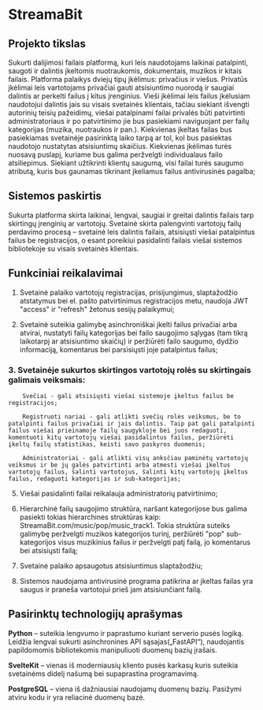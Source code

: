 # StreamaBit


## Projekto tikslas 
Sukurti dalijimosi failais platformą, kuri leis naudotojams laikinai patalpinti, saugoti ir dalintis įkeltomis nuotraukomis, dokumentais, muzikos ir kitais failais. Platforma palaikys dviejų tipų įkėlimus: privačius ir viešus. Privatūs įkėlimai leis vartotojams privačiai gauti atsisiuntimo nuorodą ir saugiai dalintis ar perkelti failus į kitus įrenginius. Vieši įkėlimai leis failus įkėlusiam naudotojui dalintis jais su visais svetainės klientais, tačiau siekiant išvengti autorinių teisių pažeidimų, viešai patalpinami failai privalės būti patvirtinti administratoriaus ir po patvirtinimo jie bus pasiekiami naviguojant per failų kategorijas (muzika, nuotraukos ir pan.). Kiekvienas įkeltas failas bus pasiekiamas svetainėje pasirinktą laiko tarpą ar tol, kol bus pasiektas naudotojo nustatytas atsisiuntimų skaičius. Kiekvienas įkėlimas turės nuosavą puslapį, kuriame bus galima peržvelgti individualaus failo atsiliepimus. Siekiant užtikrinti klientų saugumą, visi failai turės saugumo atributą, kuris bus gaunamas tikrinant įkeliamus failus antivirusinės pagalba;
 
## Sistemos paskirtis  
Sukurta platforma skirta laikinai, lengvai, saugiai ir greitai dalintis failais tarp skirtingų įrenginių ar vartotojų. Svetainė skirta palengvinti vartotojų failų perdavimo procesą – svetainė leis dalintis failais, atsisiųsti viešai patalpintus failus be registracijos, o esant poreikiui pasidalinti failais viešai sistemos bibliotekoje su visais svetainės klientais. 

## Funkciniai reikalavimai
1.	Svetainė palaiko vartotojų registracijas, prisijungimus, slaptažodžio atstatymus bei el. pašto patvirtinimus registracijos metu, naudoja JWT "access" ir "refresh" žetonus sesijų palaikymui;

2.	Svetainė suteikia galimybę asinchroniškai įkelti failus privačiai arba atvirai, nustatyti failų kategorijas bei failo saugojimo sąlygas (tam tikrą laikotarpį ar atsisiuntimo skaičių) ir peržiūrėti failo saugumo, dydžio informaciją, komentarus bei parsisiųsti joje patalpintus failus;

  ### 3.	Svetainėje sukurtos skirtingos vartotojų rolės su skirtingais galimais veiksmais:
                 
        Svečiai - gali atsisiųsti viešai sistemoje įkeltus failus be registracijos;
  	
        Registruoti nariai - gali atlikti svečių rolės veiksmus, be to patalpinti failus privačiai ir jais dalintis. Taip pat gali patalpinti failus viešai prieinamoje failų saugykloje bei juos redaguoti, komentuoti kitų vartotojų viešai pasidalintus failus, peržiūrėti įkeltų failų statistikas, keisti savo paskyros duomenis;
  	
        Administratoriai - gali atlikti visų anksčiau paminėtų vartotojų veiksmus ir be jų galės patvirtinti arba atmesti viešai įkeltus vartotojų failus, šalinti vartotojus, šalinti kitų vartotojų įkeltus failus, redaguoti kategorijas ir sub-kategorijas;

5.	Viešai pasidalinti failai reikalauja administratorių patvirtinimo; 

6.	Hierarchinė failų saugojimo struktūra, naršant kategorijose bus galima pasiekti tokias hierarchines struktūras kaip: StreamaBit.com/music/pop/music_track1. Tokia struktūra suteiks galimybę peržvelgti muzikos kategorijos turinį, peržiūrėti "pop" sub-kategorijos visus muzikinius failus ir peržvelgti patį failą, jo komentarus bei atsisiųsti failą;

7.	Svetainė palaiko apsaugotus atsisiuntimus slaptažodžiu;

8.	Sistemos naudojama antivirusinė programa patikrina ar įkeltas failas yra saugus ir praneša vartotojui prieš jam atsisiunčiant failą.


## Pasirinktų technologijų aprašymas

**Python** – suteikia lengvumo ir paprastumo kuriant serverio pusės logiką. Leidžia lengvai sukurti asinchronines API sąsajas(„FastAPI“), naudojantis papildomomis bibliotekomis manipuliuoti duomenų bazių įrašais.

**SvelteKit** – vienas iš moderniausių kliento pusės karkasų kuris suteikia svetainėms didelį našumą bei supaprastina programavimą.

**PostgreSQL** – viena iš dažniausiai naudojamų duomenų bazių. Pasižymi atviru kodu ir yra reliacinė duomenų bazė.


